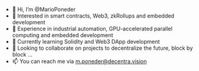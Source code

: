 - 👋 Hi, I’m @MarioPoneder
- 👀 Interested in smart contracts, Web3, zkRollups and embedded development
- 🏢 Experience in industrial automation, GPU-accelerated parallel computing and embedded development
- 🌱 Currently learning Solidity and Web3 DApp development
- 💞️ Looking to collaborate on projects to decentralize the future, block by block ...
- 📫 You can reach me via m.poneder@decentra.vision

<!---
MarioPoneder/MarioPoneder is a ✨ special ✨ repository because its `README.md` (this file) appears on your GitHub profile.
You can click the Preview link to take a look at your changes.
--->
